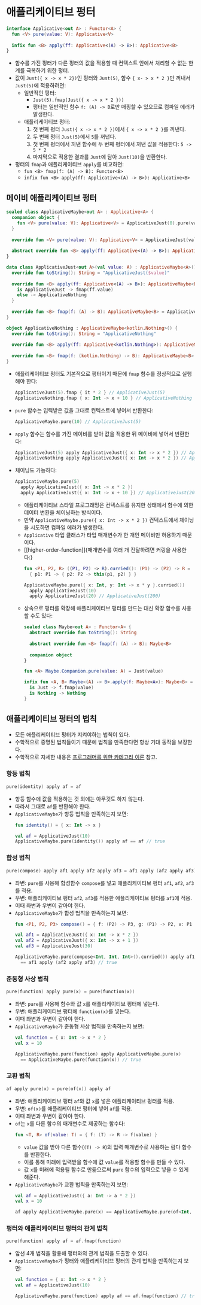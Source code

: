 # 애플리케이티브 펑터

```kotlin
interface Applicative<out A> : Functor<A> {
  fun <V> pure(value: V): Applicative<V>
  
  infix fun <B> apply(ff: Applicative<(A) -> B>): Applicative<B>
}
```

* 함수를 가진 펑터가 다른 펑터의 값을 적용할 때 컨텍스트 안에서 처리할 수 없는 한계를 극복하기 위한 펑터. 
* 값이 `Just({ x -> x * 2})`인 펑터와 `Just(5)`, 함수 `{ x- > x * 2 }`만 꺼내서 `Just(5)`에 적용하려면:
  * 일반적인 펑터:
    * `Just(5).fmap(Just({ x -> x * 2 }))`
    * 펑터는 일반적인 함수 `f: (A) -> B`로만 매핑할 수 있으므로 컴파일 에러가 발생한다.
  * 애플리케이티브 펑터:
    1. 첫 번째 펑터 `Just({ x -> x * 2 })`에서 `{ x -> x * 2 }`를 꺼낸다.
    2. 두 번째 펑터 `Just(5)`에서 `5`를 꺼낸다.
    3. 첫 번째 펑터에서 꺼낸 함수에 두 번째 펑터에서 꺼낸 값을 적용한다: `5 -> 5 * 2`
    4. 마지막으로 적용한 결과를 `Just`에 담아 `Just(10)`을 반환한다.
* 펑터의 `fmap`과 애플리케이티브 `apply`를 비교하면:
  * `fun <B> fmap(f: (A) -> B): Functor<B>`
  * `infix fun <B> apply(ff: Applicative<(A) -> B>): Applicative<B>`

## 메이비 애플리케이티브 펑터

```kotlin
sealed class ApplicativeMaybe<out A> : Applicative<A> {
  companion object {
    fun <V> pure(value: V): Applicative<V> = ApplicativeJust(0).pure(value)
  }
  
  override fun <V> pure(value: V): Applicative<V> = ApplicativeJust(value)
  
  abstract override fun <B> apply(ff: Applicative<(A) -> B>): ApplicativeMaybe<B>
}
```
```kotlin
data class ApplicativeJust<out A>(val value: A) : ApplicativeMaybe<A>() {
  override fun toString(): String = "ApplicativeJust($value)"
  
  override fun <B> apply(ff: Applicative<(A) -> B>): ApplicativeMaybe<B> = when (ff) {
    is ApplicativeJust -> fmap(ff.value)
    else -> ApplicativeNothing
  }
  
  override fun <B> fmap(f: (A) -> B): ApplicativeMaybe<B> = ApplicativeJust(f(value))
}
```
```kotlin
object ApplicativeNothing : ApplicativeMaybe<kotlin.Nothing>() {
  override fun toString(): String = "ApplicativeNothing"
  
  override fun <B> apply(ff: Applicative<kotlin.Nothing>): ApplicativeMaybe<B> = ApplicativeNothing
  
  override fun <B> fmap(f: (kotlin.Nothing) -> B): ApplicativeMaybe<B> = ApplicativeNothing
}
```

* 애플리케이티브 펑터도 기본적으로 펑터이기 때문에 `fmap` 함수를 정상적으로 실행해야 한다:
  ```kotlin
  ApplicativeJust(5).fmap { it * 2 } // ApplicativeJust(5)
  ApplicativeNothing.fmap { x: Int -> x + 10 } // ApplicativeNothing
  ```
* `pure` 함수는 입력받은 값을 그대로 컨텍스트에 넣어서 반환한다:
  ```kotlin
  ApplicativeMaybe.pure(10) // ApplicativeJust(5)
  ``` 
* `apply` 함수는 함수를 가진 메이비를 받아 값을 적용한 뒤 메이비에 넣어서 반환한다:
  ```kotlin
  ApplicativeJust(5) apply ApplicativeJust({ x: Int -> x * 2 }) // ApplicativeJust(10)
  ApplicativeNothing apply ApplicativeJust({ x: Int -> x * 2 }) // ApplicativeNothing
  ```
* 체이닝도 가능하다:
  ```kotlin
  ApplicativeMaybe.pure(5)
    apply ApplicativeJust({ x: Int -> x * 2 })
    apply ApplicativeJust({ x: Int -> x + 10 }) // ApplicativeJust(20)
  ```
  * 애플리케이티브 스타일 프로그래밍은 컨텍스트를 유지한 상태에서 함수에 의한 데이터 변환을 체이닝하는 방식이다.
  * 만약 `ApplicativeMaybe.pure({ x: Int -> x * 2 })` 컨텍스트에서 체이닝을 시도하면 컴파일 에러가 발생한다.
  * `Applicative` 타입 클래스가 타입 매개변수가 한 개인 메이비만 허용하기 때문이다.
  * [[higher-order-function]]{매개변수를 여러 개 전달하려면 커링을 사용한다:}
    ```kotlin
    fun <P1, P2, R> ((P1, P2) -> R).curried(): (P1) -> (P2) -> R =
      { p1: P1 -> { p2: P2 -> this(p1, p2) } }
    ```
    ```kotlin
    ApplicativeMaybe.pure({ x: Int, y: Int -> x * y }.curried())
      apply ApplicativeJust(10)
      apply ApplicativeJust(20) // ApplicativeJust(200)
    ```
  * 상속으로 펑터를 확장해 애플리케이티브 펑터를 만드는 대신 확장 함수를 사용할 수도 있다:
    ```kotlin
    sealed class Maybe<out A> : Functor<A> {
      abstract override fun toString(): String
      
      abstract override fun <B> fmap(f: (A) -> B): Maybe<B>
      
      companion object
    }

    fun <A> Maybe.Companion.pure(value: A) = Just(value)

    infix fun <A, B> Maybe<(A) -> B>.apply(f: Maybe<A>): Maybe<B> = when (this) {
      is Just -> f.fmap(value)
      is Nothing -> Nothing
    }
    ```

## 애플리케이티브 펑터의 법칙

* 모든 애플리케이티브 펑터가 지켜야하는 법칙이 있다.
* 수학적으로 증명된 법칙들이기 때문에 법칙을 만족한다면 항상 기대 동작을 보장한다.
* 수학적으로 자세한 내용은 [프로그래머를 위한 카테고리 이론](https://github.com/pilgwon/CategoryTheory) 참고.

### 항등 법칙

```kotlin
pure(identity) apply af = af
```

* 항등 함수에 값을 적용하는 것 외에는 아무것도 하지 않는다.
* 따라서 그대로 `af`를 반환해야 한다.
* `ApplicativeMaybe`가 항등 법칙을 만족하는지 보면:
  ```kotlin
  fun identity() = { x: Int -> x }
  ```
  ```kotlin
  val af = ApplicativeJust(10)
  ApplicativeMaybe.pure(identity()) apply af == af // true
  ```

### 합성 법칙

```kotlin
pure(compose) apply af1 apply af2 apply af3 = af1 apply (af2 apply af3)
```

* 좌변: `pure`를 사용해 합성함수 `compose`를 넣고 애플리케이티브 펑터 `af1`, `af2`, `af3`를 적용.
* 우변: 애플리케이티브 펑터 `af2`, `af3`를 적용한 애플리케이티브 펑터를 `af1`에 적용.
* 이때 좌변과 우변이 같아야 한다.
* `ApplicativeMaybe`가 합성 법칙을 만족하는지 보면:
  ```kotlin
  fun <P1, P2, P3> compose() = { f: (P2) -> P3, g: (P1) -> P2, v: P1 -> f(g(v)) }
  ```
  ```kotlin
  val af1 = ApplicativeJust({ x: Int -> x * 2 })
  val af2 = ApplicativeJust({ x: Int -> x + 1 })
  val af3 = ApplicativeJust(30)
  
  ApplicativeMaybe.pure(compose<Int, Int, Int>().curried()) apply af1 apply af2 apply af3
    == af1 apply (af2 apply af3) // true
  ```

### 준동형 사상 법칙

```kotlin
pure(function) apply pure(x) = pure(function(x))
```

* 좌변: `pure`를 사용해 함수와 값 `x`를 애플리케이티브 펑터에 넣는다.
* 우변: 애플리케이티브 펑터에 `function(x)`를 넣는다. 
* 이때 좌변과 우변이 같아야 한다.
* `ApplicativeMaybe`가 준동형 사상 법칙을 만족하는지 보면:
  ```kotlin
  val function = { x: Int -> x * 2 }
  val x = 10

  ApplicativeMaybe.pure(function) apply ApplicativeMaybe.pure(x)
    == ApplicativeMaybe.pure(function(x)) // true
  ```

### 교환 법칙

```kotlin
af apply pure(x) = pure(of(x)) apply af
```

* 좌변: 애플리케이티브 펑터 `af`와 값 `x`를 넣은 애플리케이티브 펑터를 적용.
* 우변: `of(x)`를 애플리케이티브 펑터에 넣어 `af`를 적용.
* 이때 좌변과 우변이 같아야 한다.
* `of`는 `x`를 다른 함수의 매개변수로 제공하는 함수다:
  ```kotlin
  fun <T, R> of(value: T) = { f: (T) -> R -> f(value) }
  ```
  * `value` 값을 받아 다른 함수(`(T) -> R`)의 입력 매개변수로 사용하는 람다 함수를 반환한다.
  * 이를 통해 미래에 입력받을 함수에 값 `value`를 적용할 함수를 만들 수 있다.
  * 값 `x`를 미래에 적용될 함수로 만듦으로써 `pure` 함수의 입력으로 넣을 수 있게 해준다.
* `ApplicativeMaybe`가 교환 법칙을 만족하는지 보면:
  ```kotlin
  val af = ApplicativeJust({ a: Int -> a * 2 })
  val x = 10

  af apply ApplicativeMaybe.pure(x) == ApplicativeMaybe.pure(of<Int, Int>(x)) apply af // true
  ```

### 펑터와 애플리케이티브 펑터의 관계 법칙

```kotlin
pure(function) apply af = af.fmap(function)
```

* 앞선 4개 법칙을 활용해 펑터와의 관계 법칙을 도출할 수 있다.
* `ApplicativeMaybe`가 펑터와 애플리케이티브 펑터의 관계 법칙을 만족하는지 보면:
  ```kotlin
  val function = { x: Int -> x * 2 }
  val af = ApplicativeJust(10)
  
  ApplicativeMaybe.pure(function) apply af == af.fmap(function) // true
  ```
